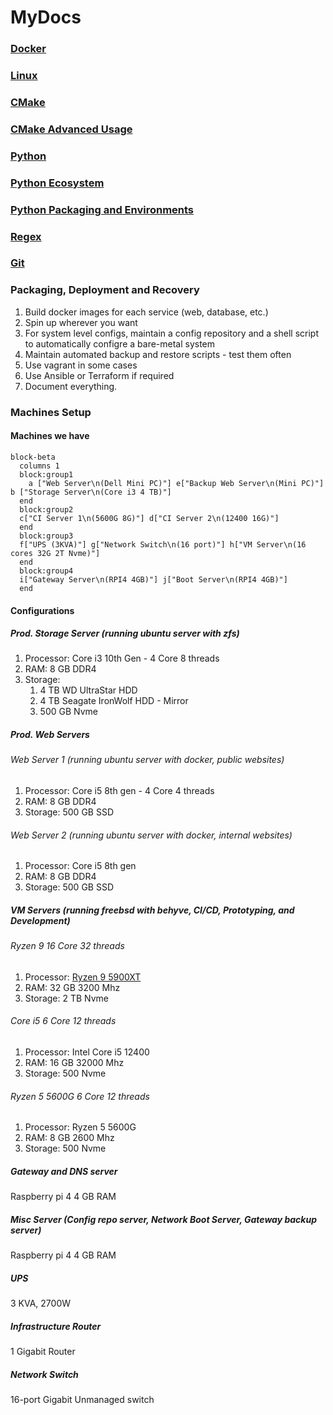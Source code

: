# MyDocs

### [Docker](/Docker.md)
### [Linux](/Linux.md)
### [CMake](/CMake.md)
### [CMake Advanced Usage](/CMake-Advanced-Usage.md)
### [Python](/Python.md)
### [Python Ecosystem](/Python-Ecosystem.md)
### [Python Packaging and Environments](/Python-Packaging-And-Environments.md)
### [Regex](/Regex.md)
### [Git](/Git.md)

### Packaging, Deployment and Recovery
1. Build docker images for each service (web, database, etc.)
2. Spin up wherever you want
3. For system level configs, maintain a config repository and a shell script to automatically configre a bare-metal system
4. Maintain automated backup and restore scripts - test them often
5. Use vagrant in some cases
6. Use Ansible or Terraform if required
7. Document everything.

### Machines Setup
#### Machines we have
```mermaid
block-beta
  columns 1
  block:group1
    a ["Web Server\n(Dell Mini PC)"] e["Backup Web Server\n(Mini PC)"] b ["Storage Server\n(Core i3 4 TB)"]
  end
  block:group2
  c["CI Server 1\n(5600G 8G)"] d["CI Server 2\n(12400 16G)"]
  end
  block:group3
  f["UPS (3KVA)"] g["Network Switch\n(16 port)"] h["VM Server\n(16 cores 32G 2T Nvme)"]
  end
  block:group4
  i["Gateway Server\n(RPI4 4GB)"] j["Boot Server\n(RPI4 4GB)"]
  end
```
#### Configurations
##### Prod. Storage Server (running ubuntu server with zfs)
1. Processor: Core i3 10th Gen - 4 Core 8 threads
2. RAM: 8 GB DDR4
3. Storage:
    1. 4 TB WD UltraStar HDD
    2. 4 TB Seagate IronWolf HDD - Mirror
    3. 500 GB Nvme
##### Prod. Web Servers
###### Web Server 1 (running ubuntu server with docker, public websites)
1. Processor: Core i5 8th gen - 4 Core 4 threads
2. RAM: 8 GB DDR4
3. Storage: 500 GB SSD
###### Web Server 2 (running ubuntu server with docker, internal websites)
1. Processor: Core i5 8th gen
2. RAM: 8 GB DDR4
3. Storage: 500 GB SSD
##### VM Servers (running freebsd with behyve, CI/CD, Prototyping, and Development)
###### Ryzen 9 16 Core 32 threads
1. Processor: [Ryzen 9 5900XT](https://www.amd.com/en/products/processors/desktops/ryzen/5000-series/amd-ryzen-9-5900xt.html)
2. RAM: 32 GB 3200 Mhz
3. Storage: 2 TB Nvme
###### Core i5 6 Core 12 threads
1. Processor: Intel Core i5 12400
2. RAM: 16 GB 32000 Mhz
3. Storage: 500 Nvme
###### Ryzen 5 5600G 6 Core 12 threads
1. Processor: Ryzen 5 5600G
2. RAM: 8 GB 2600 Mhz
3. Storage: 500 Nvme
##### Gateway and DNS server
Raspberry pi 4 4 GB RAM
##### Misc Server (Config repo server, Network Boot Server, Gateway backup server) 
Raspberry pi 4 4 GB RAM
##### UPS
3 KVA, 2700W
##### Infrastructure Router
1 Gigabit Router
##### Network Switch
16-port Gigabit Unmanaged switch
